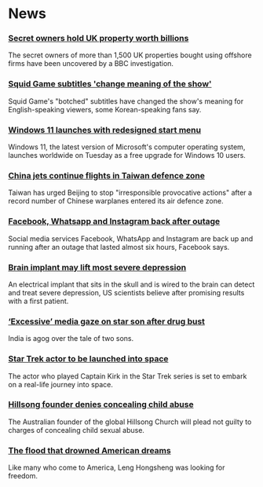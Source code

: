 # News
### [Secret owners hold UK property worth billions](https://www.bbc.com/news/uk-58792393)
The secret owners of more than 1,500 UK properties bought using offshore firms have been uncovered by a BBC investigation.
### [Squid Game subtitles 'change meaning of the show'](https://www.bbc.com/news/world-asia-58787264)
Squid Game's "botched" subtitles have changed the show's meaning for English-speaking viewers, some Korean-speaking fans say.
### [Windows 11 launches with redesigned start menu](https://www.bbc.com/news/technology-58795119)
Windows 11, the latest version of Microsoft's computer operating system, launches worldwide on Tuesday as a free upgrade for Windows 10 users.
### [China jets continue flights in Taiwan defence zone](https://www.bbc.com/news/world-asia-58794094)
Taiwan has urged Beijing to stop "irresponsible provocative actions" after a record number of Chinese warplanes entered its air defence zone. 
### [Facebook, Whatsapp and Instagram back after outage](https://www.bbc.com/news/technology-58793174)
Social media services Facebook, WhatsApp and Instagram are back up and running after an outage that lasted almost six hours, Facebook says. 
### [Brain implant may lift most severe depression](https://www.bbc.com/news/health-58719089)
An electrical implant that sits in the skull and is wired to the brain can detect and treat severe depression, US scientists believe after promising results with a first patient. 
### [‘Excessive’ media gaze on star son after drug bust](https://www.bbc.com/news/world-asia-india-58788548)
India is agog over the tale of two sons.
### [Star Trek actor to be launched into space](https://www.bbc.com/news/world-us-canada-58792761)
The actor who played Captain Kirk in the Star Trek series is set to embark on a real-life journey into space.
### [Hillsong founder denies concealing child abuse](https://www.bbc.com/news/world-australia-58798383)
The Australian founder of the global Hillsong Church will plead not guilty to charges of concealing child sexual abuse.
### [The flood that drowned American dreams](https://www.bbc.com/news/world-us-canada-58565627)
Like many who come to America, Leng Hongsheng was looking for freedom. 
